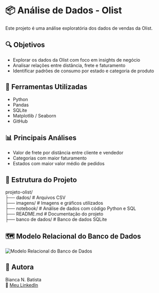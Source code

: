 # 📦 Análise de Dados - Olist

Este projeto é uma análise exploratória dos dados de vendas da Olist.

## 🔍 Objetivos

- Explorar os dados da Olist com foco em insights de negócio
- Analisar relações entre distância, frete e faturamento
- Identificar padrões de consumo por estado e categoria de produto

## 🧰 Ferramentas Utilizadas

- Python
- Pandas
- SQLite
- Matplotlib / Seaborn
- GitHub

## 📊 Principais Análises

- Valor de frete por distância entre cliente e vendedor
- Categorias com maior faturamento
- Estados com maior valor médio de pedidos

## 📁 Estrutura do Projeto

projeto-olist/  
├── dados/                         # Arquivos CSV  
├── imagens/                       # Imagens e gráficos utilizados  
├── notebook/                      # Análise de dados com código Python e SQL  
├── README.md                      # Documentação do projeto  
├── banco de dados/                # Banco de dados SQLite  

## 🗺️ Modelo Relacional do Banco de Dados

![Modelo Relacional do Banco de Dados](modelo_relacional.png)

## 📝 Autora
Bianca N. Batista  
📎 [Meu LinkedIn](https://www.linkedin.com/in/bianca-nunes-batista-80a468248/?profileId=ACoAAD1K0IoBIBVPe0QuvJ1MBkYvZHqu7knnX5w)
